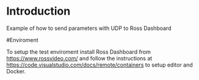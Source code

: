 # Introduction 
Example of how to send parameters with UDP to Ross Dashboard

#Enviroment

To setup the test enviroment install Ross Dashboard from https://www.rossvideo.com/
and follow the instructions at https://code.visualstudio.com/docs/remote/containers
to setup editor and Docker.

